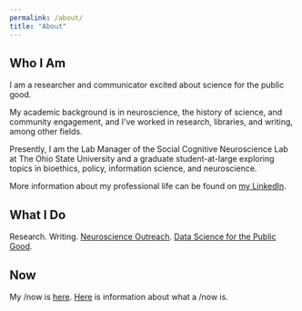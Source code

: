 ```yaml
---
permalink: /about/
title: "About"
---
```

## Who I Am 

I am a researcher and communicator excited about science for the public good.

My academic background is in neuroscience, the history of science, and community engagement, and I've worked in research, libraries, and writing, among other fields.

Presently, I am the Lab Manager of the Social Cognitive Neuroscience Lab at The Ohio State University and a graduate student-at-large exploring topics in bioethics, policy, information science, and neuroscience. 

More information about my professional life can be found on [my LinkedIn](https://www.linkedin.com/in/elliotping/). 

## What I Do 

Research. Writing. [Neuroscience Outreach](https://www.neuroscienceoutreach.org/). [Data Science for the Public Good](https://www.codeforamerica.org/). 

## Now 

My /now is [here](https://eecping.github.io/now). [Here](https://nownownow.com/about) is information about what a /now is. 
